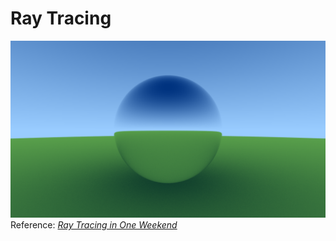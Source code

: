 # Ray Tracing
![Mirror Ball](image.png)
Reference: [_Ray Tracing in One Weekend_](https://raytracing.github.io/books/RayTracingInOneWeekend.html)
